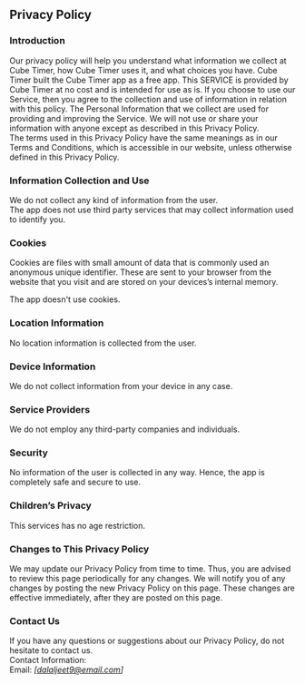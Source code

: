Privacy Policy  
----------------

### Introduction  
Our privacy policy will help you understand what information we collect at Cube Timer, how Cube Timer uses it, and what choices you have.
Cube Timer built the Cube Timer app as a free app. This SERVICE is provided by Cube Timer at no cost and is intended for use as is.
If you choose to use our Service, then you agree to the collection and use of information in  relation with this policy. The Personal Information that we collect are used for providing and improving the Service. We will not use or share your information with anyone except as described in this Privacy Policy.  
The terms used in this Privacy Policy have the same meanings as in our Terms and Conditions, which is accessible in our website, unless otherwise  defined in this Privacy Policy.

### Information Collection and Use  
We do not collect any kind of information from the user.  
The app does not use third party services that may collect information used to identify you. 

### Cookies  
Cookies are files with small amount of data that is commonly used an anonymous unique identifier. These are sent to your browser from the website that you visit and are stored on your devices’s internal memory.  

The app doesn't use cookies.  

### Location Information  
No location information is collected from the user.  

### Device Information  
We do not collect information from your device in any case.   

### Service Providers  
We do not employ any third-party companies and individuals.

### Security  
No information of the user is collected in any way. Hence, the app is completely safe and secure to use.  

### Children’s Privacy  
This services has no age restriction.

### Changes to This Privacy Policy  
We may update our Privacy Policy from time to time. Thus, you are advised to review this page periodically for any changes. We will notify you of any changes by posting the new Privacy Policy on this page. These changes are effective immediately, after they are posted on this page.  

### Contact Us  
If you have any questions or suggestions about our Privacy Policy, do not hesitate to contact us.  
Contact Information:  
Email: *[dalaljeet9@email.com]*  
